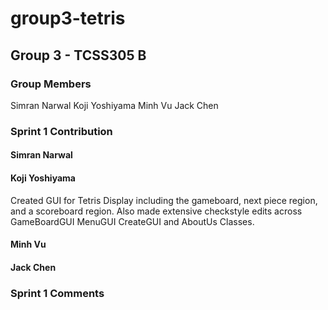 # group3-tetris

## Group 3 - TCSS305 B

### Group Members

 Simran Narwal
 Koji Yoshiyama
 Minh Vu
 Jack Chen

### Sprint 1 Contribution 

#### Simran Narwal

#### Koji Yoshiyama
 Created GUI for Tetris Display including the gameboard, next piece region, and a scoreboard region. 
 Also made extensive checkstyle edits across GameBoardGUI MenuGUI CreateGUI and AboutUs Classes.

#### Minh Vu

#### Jack Chen

### Sprint 1 Comments 

